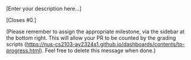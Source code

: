 [Enter your description here...]

[Closes #0.]

(Please remember to assign the appropriate milestone, via the sidebar at the bottom right. This will allow your PR to be counted by the grading scripts (https://nus-cs2103-ay2324s1.github.io/dashboards/contents/tp-progress.html). Feel free to delete this message when done.)
